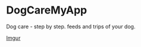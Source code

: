 # DogCareMyApp
Dog care - step by step. feeds and trips of your dog.

[Imgur](https://imgur.com/pFjSTfv)
